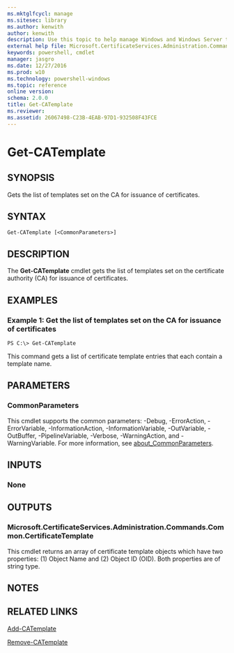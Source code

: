 ```yaml
---
ms.mktglfcycl: manage
ms.sitesec: library
ms.author: kenwith
author: kenwith
description: Use this topic to help manage Windows and Windows Server technologies with Windows PowerShell.
external help file: Microsoft.CertificateServices.Administration.Commands.dll-Help.xml
keywords: powershell, cmdlet
manager: jasgro
ms.date: 12/27/2016
ms.prod: w10
ms.technology: powershell-windows
ms.topic: reference
online version: 
schema: 2.0.0
title: Get-CATemplate
ms.reviewer:
ms.assetid: 26067498-C23B-4EAB-97D1-932508F43FCE
---
```


# Get-CATemplate

## SYNOPSIS
Gets the list of templates set on the CA for issuance of certificates.

## SYNTAX

```
Get-CATemplate [<CommonParameters>]
```

## DESCRIPTION
The **Get-CATemplate** cmdlet gets the list of templates set on the certificate authority (CA) for issuance of certificates.

## EXAMPLES

### Example 1: Get the list of templates set on the CA for issuance of certificates
```
PS C:\> Get-CATemplate
```

This command gets a list of certificate template entries that each contain a template name.

## PARAMETERS

### CommonParameters
This cmdlet supports the common parameters: -Debug, -ErrorAction, -ErrorVariable, -InformationAction, -InformationVariable, -OutVariable, -OutBuffer, -PipelineVariable, -Verbose, -WarningAction, and -WarningVariable. For more information, see [about_CommonParameters](http://go.microsoft.com/fwlink/?LinkID=113216).

## INPUTS

### None

## OUTPUTS

### Microsoft.CertificateServices.Administration.Commands.Common.CertificateTemplate
This cmdlet returns an array of certificate template objects which have two properties: (1) Object Name and (2) Object ID (OID).
Both properties are of string type.

## NOTES

## RELATED LINKS

[Add-CATemplate](./Add-CATemplate.md)

[Remove-CATemplate](./Remove-CATemplate.md)
